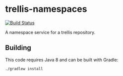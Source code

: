 # trellis-namespaces

[![Build Status](https://travis-ci.org/acoburn/trellis-namespaces.png?branch=master)](https://travis-ci.org/acoburn/trellis-namespaces)

A namespace service for a trellis repository.

## Building

This code requires Java 8 and can be built with Gradle:

    ./gradlew install
